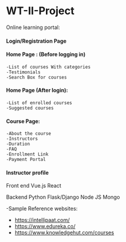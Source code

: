 # WT-II-Project

Online learning portal:

#### Login/Registration Page

#### Home Page : (Before logging in)
    -List of courses With categories
    -Testimonials
    -Search Box for courses

#### Home Page (After login):
    -List of enrolled courses
    -Suggested courses

#### Course Page:
    -About the course
    -Instructors
    -Duration
    -FAQ
    -Enrollment Link 
    -Payment Portal 
    
#### Instructor profile
    

Front end
Vue.js
React

Backend
Python Flask/Django
Node JS
Mongo

-Sample Reference websites:
    <ul>
    <li>https://intellipaat.com/ </li>
    <li>https://www.edureka.co/</li>
    <li>https://www.knowledgehut.com/courses</li>
    </ul>
